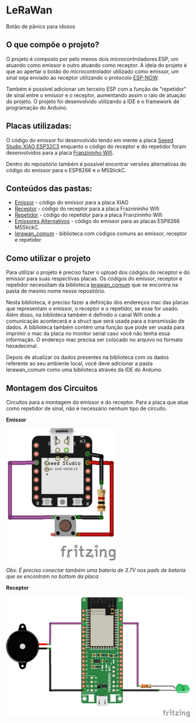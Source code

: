 # LeRaWan
Botão de pânico para idosos 

## O que compõe o projeto?
O projeto é composto por pelo menos dois microcontroladores ESP, um atuando como emissor e outro atuando como receptor. A ideia do projeto é que ao apertar o botão do microcontrolador utilizado como emissor, um sinal seja enviado ao receptor utilizando o protocolo [ESP-NOW](https://www.espressif.com/en/solutions/low-power-solutions/esp-now).

Também é possível adicionar um terceiro ESP com a função de "repetidor" de sinal entre o emissor e o receptor, aumentando assim o raio de atuação do projeto. O projeto foi desenvolvido utilizando a IDE e o framework de programação do Arduino.

## Placas utilizadas:
O código do emissor foi desenvolvido tendo em mente a placa [Seeed Studio XIAO ESP32C3](https://wiki.seeedstudio.com/XIAO_ESP32C3_Getting_Started/) enquanto o código do receptor e do repetidor foram desenvolvidos para a placa [Franzininho Wifi](https://docs.franzininho.com.br/docs/franzininho-wifi/franzininho-wifi/).

Dentro do repositório também é possível encontrar versões alternativas do código do emissor para o ESP8266 e o M5StickC.

## Conteúdos das pastas:
 - [Emissor](./Emissor/) - código do emissor para a placa XIAO
 - [Receptor](./Receptor/) - código do receptor para a placa Fraznininho Wifi
 - [Repetidor](./Repetidor/) - código do repetidor para a placa Franzininho Wifi
 - [Emissores Alternativos](./EmissoresAlternativos/) - código do emissor para as placas ESP8266 M5StickC.
 - [lerawan_comum](./lerawan_comum/) - biblioteca com códigos comuns ao emissor, receptor e repetidor

## Como utilizar o projeto
Para utilizar o projeto é preciso fazer o upload dos códigos do receptor e do emissor para suas respectivas placas. Os códigos do emissor, receptor e repetidor necessitam da biblioteca [lerawan_comum](./lerawan_comum/) que se encontra na pasta de mesmo nome nesse repositório. 

Nesta biblioteca, é preciso fazer a definição dos endereços mac das placas que representam o emissor, o receptor e o repetidor, se esse for usado. Além disso, na biblioteca também é definido o canal Wifi onde a comunicação acontecerá e a struct que será usada para a transmissão de dados. A biblioteca também contém uma função que pode ser usada para imprimir o mac da placa no monitor serial caso você não tenha essa informação. O endereço mac precisa ser colocado no arquivo no formato hexadecimal.

Depois de atualizar os dados presentes na biblioteca com os dados referente ao seu ambiente local, você deve adicionar a pasta lerawan_comum como uma biblioteca através da IDE do Arduino. 


## Montagem dos Circuitos
Circuitos para a montagem do emissor e do receptor. Para a placa que atua como repetidor de sinal, não é necessário nenhum tipo de circuito.

**Emissor**

<img src="./imagens/emissor.jpg" width="300px"/>

*Obs: É preciso conectar também uma bateria de 3.7V nos pads de bateria que se encontram no bottom da placa*

**Receptor**

<img src="./imagens/receptor.jpg" width="600px"/>

